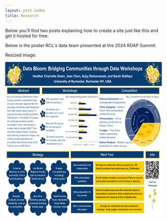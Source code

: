 ```yaml
---
layout: post-index
title: Research
---
```


Below you'll find two posts explaining how to create a site just like this and get it hosted
  for free: 

<!-- # COMMENT EXPLAINING THIS PAGE -- 
We're currently using this section of the site to host these tutorials,
  but you might want to use it to showcase and describe your `Research`,
  to chronicle various `Talks` you've given over your history, or to
  write about various news or updates that have happened to you.

You can update the `title` of file (line 3) to change the heading of 
  the page and its title in the browser. To change how it's referred to
  in the navigation and/or adjust its url, see `data/navigation.yml` file.
-->


Below is the poster RCL's data team presented at the 2024 RDAP Summit.

<!--#
![Poster](images/RDAP2024_DataBloom_Poster_Rochester.png)
-->

Resized image:
<!--
<img src="images/RDAP2024_DataBloom_Poster_Rochester.png" width="700" height="500">
-->
<img src=images/RDAP2024_DataBloom_Poster_Rochester.png width="700" height="500">
